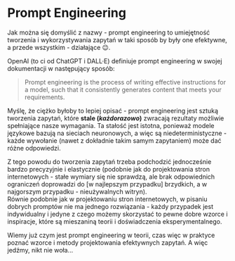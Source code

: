 # Prompt Engineering

Jak można się domyślić z nazwy - prompt engineering to umiejętność tworzenia i wykorzystywania zapytań w taki sposób by były one efektywne, 
a przede wszystkim - działające 😉.

OpenAI (to ci od ChatGPT i DALL·E) definiuje prompt engineering w swojej dokumentacji w następujący sposób:

> Prompt engineering is the process of writing effective instructions for a model, such that it consistently generates content that meets your requirements.

Myślę, że ciężko byłoby to lepiej opisać - prompt engineering jest sztuką tworzenia zapytań, które **stale (*każdorazowo*)** zwracają rezultaty możliwie spełniające nasze wymagania. Ta stałość jest istotna, ponieważ modele językowe bazują na sieciach neuronowych, a więc są niedeterministyczne - każde wywołanie (nawet z dokładnie takim samym zapytaniem) może dać różne odpowiedzi.

Z tego powodu do tworzenia zapytań trzeba podchodzić jednocześnie bardzo precyzyjnie i elastycznie (podobnie jak do projektowania stron internetowych - stałe wymiary się nie sprawdzą, ale brak odpowiednich ograniczeń doprowadzi do [w najlepszym przypadku] brzydkich, a w najgorszym przypadku - nieużywalnych witryn). \
Równie podobnie jak w projektowaniu stron internetowych, w pisaniu dobrych promptów nie ma jednego rozwiązania - każdy przypadek jest indywidualny i jedyne z czego możemy skorzystać to pewne dobre wzorce i inspiracje, które są mieszaniną teorii i doświadczenia eksperymentalnego.

Wiemy już czym jest prompt engineering w teorii, czas więc w praktyce poznać wzorce i metody projektowania efektywnych zapytań.
A więc jedźmy, nikt nie woła...